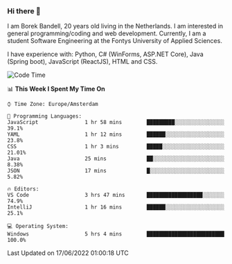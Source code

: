 ### Hi there 👋

I am Borek Bandell, 20 years old living in the Netherlands. I am interested in general programming/coding and web development. Currently, I am a student Software Engineering at the Fontys University of Applied Sciences.

I have experience with: Python, C# (WinForms, ASP.NET Core), Java (Spring boot), JavaScript (ReactJS), HTML and CSS.

<!--START_SECTION:waka-->
![Code Time](http://img.shields.io/badge/Code%20Time-184%20hrs%2044%20mins-blue)

📊 **This Week I Spent My Time On** 

```text
⌚︎ Time Zone: Europe/Amsterdam

💬 Programming Languages: 
JavaScript               1 hr 58 mins        █████████░░░░░░░░░░░░░░░░   39.1% 
YAML                     1 hr 12 mins        ██████░░░░░░░░░░░░░░░░░░░   23.8% 
CSS                      1 hr 3 mins         █████░░░░░░░░░░░░░░░░░░░░   21.01% 
Java                     25 mins             ██░░░░░░░░░░░░░░░░░░░░░░░   8.38% 
JSON                     17 mins             █░░░░░░░░░░░░░░░░░░░░░░░░   5.82%

🔥 Editors: 
VS Code                  3 hrs 47 mins       ██████████████████░░░░░░░   74.9% 
IntelliJ                 1 hr 16 mins        ██████░░░░░░░░░░░░░░░░░░░   25.1%

💻 Operating System: 
Windows                  5 hrs 4 mins        █████████████████████████   100.0%

```


 Last Updated on 17/06/2022 01:00:18 UTC
<!--END_SECTION:waka-->

<!--**tcBorek2002/tcBorek2002** is a ✨ _special_ ✨ repository because its `README.md` (this file) appears on your GitHub profile.

Here are some ideas to get you started:

- 🔭 I’m currently working on ...
- 🌱 I’m currently learning ...
- 👯 I’m looking to collaborate on ...
- 🤔 I’m looking for help with ...
- 💬 Ask me about ...
- 📫 How to reach me: ...
- 😄 Pronouns: ...
- ⚡ Fun fact: ...
-->
